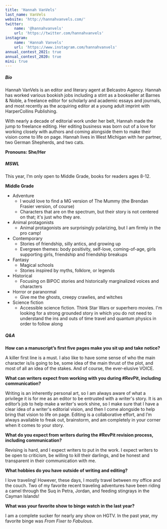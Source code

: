 ```yaml
---
title: 'Hannah VanVels'
last_name: VanVels
website: 'http://hannahvanvels.com/'
twitter:
    name: '@hannahvanvels'
    url: 'https://twitter.com/hannahvanvels'
instagram:
    name: 'Hannah Vanvels'
    url: 'https://www.instagram.com/hannahvanvels'
annual_contest_2021: true
annual_contest_2020: true
mini: true
---
```


##### Bio

Hannah VanVels is an editor and literary agent at Belcastro Agency. Hannah has worked various bookish jobs including a stint as a bookseller at Barnes & Noble, a freelance editor for scholarly and academic essays and journals, and most recently as the acquiring editor at a young adult imprint with HarperCollins Publishing. 

With nearly a decade of editorial work under her belt, Hannah made the jump to freelance editing. Her editing business was born out of a love for working closely with authors and coming alongside them to make their vision come to life on page. Hannah lives in West Michigan with her partner, two German Shepherds, and two cats.

**Pronouns: She/Her**

##### MSWL

This year, I’m only open to Middle Grade, books for readers ages 8-12. 

**Middle Grade**
 * Adventure
	 * I would love to find a MG version of The Mummy (the Brendan Frasier version, of course)
	 * Characters that are on the spectrum, but their story is not centered on that; it's just who they are.
 * Animal protagonists
	 * Animal protagonists are surprisingly polarizing, but I am firmly in the pro camp!
 * Contemporary
	 * Stories of friendship, silly antics, and growing up
	 * Evergreen themes: body positivity, self-love, coming-of-age, girls supporting girls, friendship and friendship breakups
 * Fantasy
	 * Magical schools 
	 * Stories inspired by myths, folklore, or legends
 * Historical
	 * Focusing on BIPOC stories and historically marginalized voices and characters
 * Horror or paranormal
	 * Give me the ghosts, creepy crawlies, and witches  
 * Science fiction
	 * Accessible science fiction. Think Star Wars or superhero movies. I'm looking for a strong grounded story in which you do not need to understand the ins and outs of time travel and quantum physics in order to follow along

##### Q&A

**How can a manuscript’s first five pages make you sit up and take notice?**

A killer first line is a must. I also like to have some sense of who the main character is/is going to be, some idea of the main thrust of the plot, and most of all an idea of the stakes. And of course, the ever-elusive VOICE.

**What can writers expect from working with you during #RevPit, including communication?**

Writing is an inherently personal art, so I am always aware of what a privilege it is for me as an editor to be entrusted with a writer's story. It is an editor’s job to help make a writer's work shine, so I make sure that I have a clear idea of a writer's editorial vision, and then I come alongside to help bring that vision to life on page. Editing is a collaborative effort, and I’m always available to freak out, brainstorm, and am completely in your corner when it comes to your story.

**What do you expect from writers during the #RevPit revision process, including communication?**

Revising is hard, and I expect writers to put in the work. I expect writers to be open to criticism, be willing to kill their darlings, and be honest and transparent in their communication with me.
 
**What hobbies do you have outside of writing and editing?**

I love traveling! However, these days, I mostly travel between my office and the couch. Two of my favorite recent traveling adventures have been riding a camel through the Suq in Petra, Jordan, and feeding stingrays in the Cayman Islands!

**What was your favorite show to binge watch in the last year?**

I am a complete sucker for nearly any show on HGTV. In the past year, my favorite binge was _From Fixer to Fabulous_. 